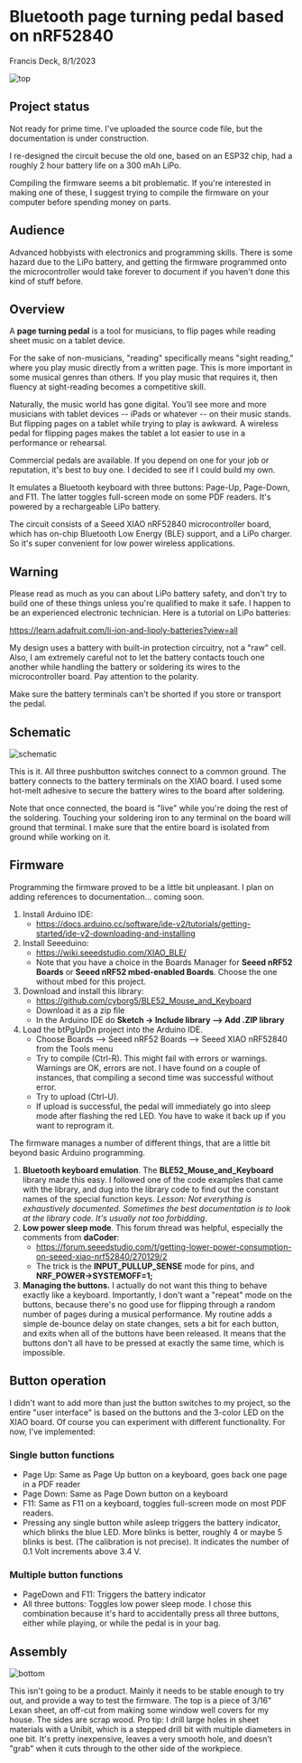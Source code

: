 # Bluetooth page turning pedal based on nRF52840

Francis Deck, 8/1/2023

![top](img/top.png)

## Project status

Not ready for prime time. I've uploaded the source code file, but the documentation is under construction.

I re-designed the circuit becuse the old one, based on an ESP32 chip, had a roughly 2 hour battery life on a 300 mAh LiPo.

Compiling the firmware seems a bit problematic. If you're interested in making one of these, I suggest trying to compile the firmware on your computer before spending money on parts.

## Audience

Advanced hobbyists with electronics and programming skills. There is some hazard due to the LiPo battery, and getting the firmware programmed onto the microcontroller would take forever to document if you haven't done this kind of stuff before.

## Overview

A **page turning pedal** is a tool for musicians, to flip pages while reading sheet music on a tablet device. 

For the sake of non-musicians, "reading" specifically means "sight reading," where you play music directly from a written page. This is more important in some musical genres than others. If you play music that requires it, then fluency at sight-reading becomes a competitive skill.

Naturally, the music world has gone digital. You'll see more and more musicians with tablet devices -- iPads or whatever -- on their music stands. But flipping pages on a tablet while trying to play is awkward. A wireless pedal for flipping pages makes the tablet a lot easier to use in a performance or rehearsal.

Commercial pedals are available. If you depend on one for your job or reputation, it's best to buy one. I decided to see if I could build my own.

It emulates a Bluetooth keyboard with three buttons: Page-Up, Page-Down, and F11. The latter toggles full-screen mode on some PDF readers. It's powered by a rechargeable LiPo battery. 

The circuit consists of a Seeed XIAO nRF52840 microcontroller board, which has on-chip Bluetooth Low Energy (BLE) support, and a LiPo charger. So it's super convenient for low power wireless applications.

## Warning

Please read as much as you can about LiPo battery safety, and don't try to build one of these things unless you're qualified to make it safe. I happen to be an experienced electronic technician. Here is a tutorial on LiPo batteries:

https://learn.adafruit.com/li-ion-and-lipoly-batteries?view=all
	
My design uses a battery with built-in protection circuitry, not a "raw" cell. Also, I am extremely careful not to let the battery contacts touch one another while handling the battery or soldering its wires to the microcontroller board. Pay attention to the polarity.

Make sure the battery terminals can't be shorted if you store or transport the pedal.

## Schematic

![schematic](img/schematic.png)

This is it. All three pushbutton switches connect to a common ground. The battery connects to the battery terminals on the XIAO board. I used some hot-melt adhesive to secure the battery wires to the board after soldering.

Note that once connected, the board is "live" while you're doing the rest of the soldering. Touching your soldering iron to any terminal on the board will ground that terminal. I make sure that the entire board is isolated from ground while working on it.

## Firmware

Programming the firmware proved to be a little bit unpleasant. I plan on adding references to documentation... coming soon.

1. Install Arduino IDE:
	* https://docs.arduino.cc/software/ide-v2/tutorials/getting-started/ide-v2-downloading-and-installing
2. Install Seeeduino:
	* https://wiki.seeedstudio.com/XIAO_BLE/
	* Note that you have a choice in the Boards Manager for **Seeed nRF52 Boards** or **Seeed nRF52 mbed-enabled Boards**. Choose the one without mbed for this project.
3. Download and install this library:
	* https://github.com/cyborg5/BLE52_Mouse_and_Keyboard
	* Download it as a zip file
	* In the Arduino IDE do **Sketch -> Include library --> Add .ZIP library**
4. Load the btPgUpDn project into the Arduino IDE.
	* Choose Boards --> Seeed nRF52 Boards --> Seeed XIAO nRF52840 from the Tools menu
	* Try to compile (Ctrl-R). This might fail with errors or warnings. Warnings are OK, errors are not. I have found on a couple of instances, that compiling a second time was successful without error.
	* Try to upload (Ctrl-U). 
	* If upload is successful, the pedal will immediately go into sleep mode after flashing the red LED. You have to wake it back up if you want to reprogram it.
	
The firmware manages a number of different things, that are a little bit beyond basic Arduino programming.

1. **Bluetooth keyboard emulation**. The **BLE52_Mouse_and_Keyboard** library made this easy. I followed one of the code examples that came with the library, and dug into the library code to find out the constant names of the special function keys. *Lesson: Not everything is exhaustively documented. Sometimes the best documentation is to look at the library code. It's usually not too forbidding*.
2. **Low power sleep mode**. This forum thread was helpful, especially the comments from **daCoder**:
	* https://forum.seeedstudio.com/t/getting-lower-power-consumption-on-seeed-xiao-nrf52840/270129/2
	* The trick is the **INPUT_PULLUP_SENSE** mode for pins, and **NRF_POWER->SYSTEMOFF=1;**
3. **Managing the buttons.** I actually do not want this thing to behave exactly like a keyboard. Importantly, I don't want a "repeat" mode on the buttons, because there's no good use for flipping through a random number of pages during a musical performance. My routine adds a simple de-bounce delay on state changes, sets a bit for each button, and exits when all of the buttons have been released. It means that the buttons don't all have to be pressed at exactly the same time, which is impossible.
	

## Button operation

I didn't want to add more than just the button switches to my project, so the entire "user interface" is based on the buttons and the 3-color LED on the XIAO board. Of course you can experiment with different functionality. For now, I've implemented:

### Single button functions

* Page Up: Same as Page Up button on a keyboard, goes back one page in a PDF reader
* Page Down: Same as Page Down button on a keyboard
* F11: Same as F11 on a keyboard, toggles full-screen mode on most PDF readers.
* Pressing any single button while asleep triggers the battery indicator, which blinks the blue LED. More blinks is better, roughly 4 or maybe 5 blinks is best. (The calibration is not precise). It indicates the number of 0.1 Volt increments above 3.4 V.

### Multiple button functions

* PageDown and F11: Triggers the battery indicator
* All three buttons: Toggles low power sleep mode. I chose this combination because it's hard to accidentally press all three buttons, either while playing, or while the pedal is in your bag.

## Assembly

![bottom](img/bottom.png)

This isn't going to be a product. Mainly it needs to be stable enough to try out, and provide a way to test the firmware. The top is a piece of 3/16" Lexan sheet, an off-cut from making some window well covers for my house. The sides are scrap wood. Pro tip: I drill large holes in sheet materials with a Unibit, which is a stepped drill bit with multiple diameters in one bit. It's pretty inexpensive, leaves a very smooth hole, and doesn't "grab" when it cuts through to the other side of the workpiece.